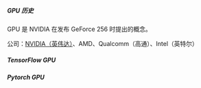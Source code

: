 ##### GPU 历史

GPU 是 NVIDIA 在发布 GeForce 256 时提出的概念。

公司：[NVIDIA（英伟达）](https://zh.wikipedia.org/wiki/%E8%8B%B1%E4%BC%9F%E8%BE%BE#%E7%B9%AA%E5%9C%96%E8%99%95%E7%90%86%E5%99%A8)、AMD、Qualcomm（高通）、Intel（英特尔）

##### TensorFlow GPU

##### Pytorch GPU